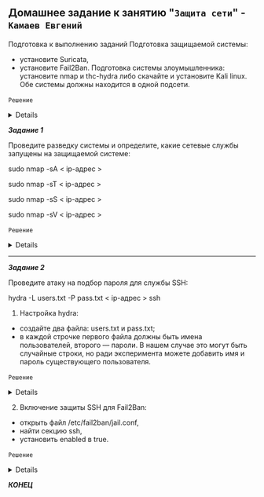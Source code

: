 ## Домашнее задание к занятию "`Защита сети`" - `Камаев Евгений`

Подготовка к выполнению заданий
Подготовка защищаемой системы:
* установите Suricata,
* установите Fail2Ban.
Подготовка системы злоумышленника: установите nmap и thc-hydra либо скачайте и установите Kali linux.
Обе системы должны находится в одной подсети.

`Решение`

<details>
   
![Screnshot](https://github.com/7Evgen7/Netology/blob/main/JPG/13_03_SYSSEC/13_3_.jpg)
![Screnshot](https://github.com/7Evgen7/Netology/blob/main/JPG/13_03_SYSSEC/13_3__.jpg)
   
</details>

***Задание 1***

Проведите разведку системы и определите, какие сетевые службы запущены на защищаемой системе:

sudo nmap -sA < ip-адрес >

sudo nmap -sT < ip-адрес >

sudo nmap -sS < ip-адрес >

sudo nmap -sV < ip-адрес >


`Решение`

<details>
   
![Screnshot](https://github.com/7Evgen7/Netology/blob/main/JPG/13_03_SYSSEC/13_3_1_1.jpg)
![Screnshot](https://github.com/7Evgen7/Netology/blob/main/JPG/13_03_SYSSEC/13_3_1_2.jpg)
![Screnshot](https://github.com/7Evgen7/Netology/blob/main/JPG/13_03_SYSSEC/13_3_1_3.jpg)
![Screnshot](https://github.com/7Evgen7/Netology/blob/main/JPG/13_03_SYSSEC/13_3_1_4.jpg)
   
</details>


---

***Задание 2***

Проведите атаку на подбор пароля для службы SSH:

hydra -L users.txt -P pass.txt < ip-адрес > ssh

1. Настройка hydra:
* создайте два файла: users.txt и pass.txt;
* в каждой строчке первого файла должны быть имена пользователей, второго — пароли. В нашем случае это 
могут быть случайные строки, но ради эксперимента можете добавить имя и пароль существующего пользователя.

`Решение`

<details>
   
![Screnshot](https://github.com/7Evgen7/Netology/blob/main/JPG/13_03_SYSSEC/13_3_2_1.jpg)
   
</details>

2. Включение защиты SSH для Fail2Ban:
* открыть файл /etc/fail2ban/jail.conf,
* найти секцию ssh,
* установить enabled в true.

`Решение`

<details>
   
![Screnshot](https://github.com/7Evgen7/Netology/blob/main/JPG/13_03_SYSSEC/13_3_2_2.jpg)

   
</details>


***КОНЕЦ***
